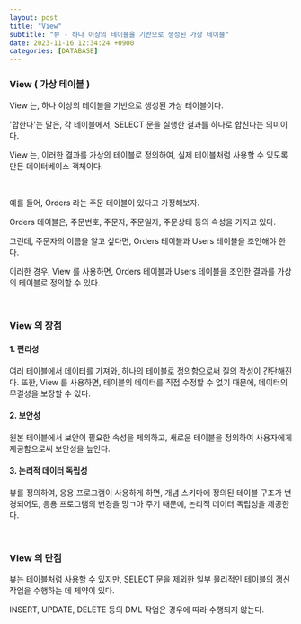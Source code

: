 ```yaml
---
layout: post
title: "View"
subtitle: "뷰 - 하나 이상의 테이블을 기반으로 생성된 가상 테이블"
date: 2023-11-16 12:34:24 +0900
categories: [DATABASE]
---
```


### View ( 가상 테이블 )

View 는, 하나 이상의 테이블을 기반으로 생성된 가상 테이블이다.

'합한다'는 말은, 각 테이블에서, SELECT 문을 실행한 결과를 하나로 합친다는 의미이다.

View 는, 이러한 결과를 가상의 테이블로 정의하여, 실제 테이블처럼 사용할 수 있도록 만든 데이터베이스 객체이다.

<br>

예를 들어, Orders 라는 주문 테이블이 있다고 가정해보자.

Orders 테이블은, 주문번호, 주문자, 주문일자, 주문상태 등의 속성을 가지고 있다.

그런데, 주문자의 이름을 알고 싶다면, Orders 테이블과 Users 테이블을 조인해야 한다.

이러한 경우, View 를 사용하면, Orders 테이블과 Users 테이블을 조인한 결과를 가상의 테이블로 정의할 수 있다.

<br>

### View 의 장점

#### 1. 편리성

여러 테이블에서 데이터를 가져와, 하나의 테이블로 정의함으로써 질의 작성이 간단해진다. 또한, View 를 사용하면, 테이블의 데이터를 직접 수정할 수 없기 때문에, 데이터의 무결성을 보장할 수 있다.

#### 2. 보안성

원본 테이블에서 보안이 필요한 속성을 제외하고, 새로운 테이블을 정의하여 사용자에게 제공함으로써 보안성을 높인다.

#### 3. 논리적 데이터 독립성

뷰를 정의하여, 응용 프로그램이 사용하게 하면, 개념 스키마에 정의된 테이블 구조가 변경되어도, 응용 프로그램의 변경을 망ㄱ아 주기 때문에, 논리적 데이터 독립성을 제공한다.

<br>

### View 의 단점

뷰는 테이블처럼 사용할 수 있지만, SELECT 문을 제외한 일부 물리적인 테이블의 갱신 작업을 수행하는 데 제약이 있다.

INSERT, UPDATE, DELETE 등의 DML 작업은 경우에 따라 수행되지 않는다.